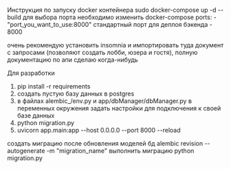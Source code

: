 Инструкция по запуску docker контейнера
sudo docker-compose up -d --build
для выбора порта необходимо изменить docker-compose
    ports:
      - "port_you_want_to_use:8000"
стандартный порт для деплоя бэкенда - 8000





очень рекомендую установить insomnia и импортировать туда документ с запросами (позволяют создать лобби, юзера и гостя), полную документацию по апи сделаю когда-нибудь



Для разработки
1. pip install -r requirements
2. создать пустую базу данных в postgres
2. в файлах alembic_/env.py и app/dbManager/dbManager.py в переменных окружения
задать настройки для подключения к своей базе данных
4. python migration.py
5. uvicorn app.main:app --host 0.0.0.0 --port 8000 --reload



создать миграцию после обновления моделей бд
alembic revision --autogenerate -m "migration_name"
выполнить миграцию
python migration.py
